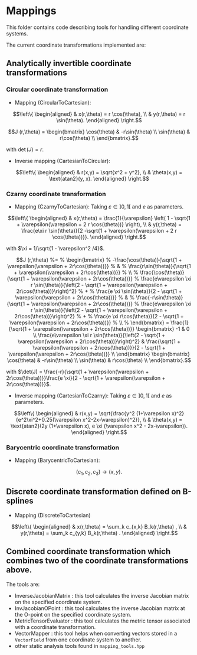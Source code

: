 # Mappings

This folder contains code describing tools for handling different coordinate systems.

The current coordinate transformations implemented are:

## Analytically invertible coordinate transformations
### Circular coordinate transformation
- Mapping (CircularToCartesian):
```math
\left\{
\begin{aligned}
	& x(r,\theta) = r \cos(\theta), \\
	& y(r,\theta) = r \sin(\theta).
\end{aligned}
\right.
```


```math
J (r,\theta) = 
\begin{bmatrix} 
	\cos(\theta) & -r\sin(\theta) \\
	\sin(\theta) &  r\cos(\theta) \\
\end{bmatrix}.
```

with $\det(J) = r$.

- Inverse mapping (CartesianToCircular): 
```math
\left\{
\begin{aligned}
	& r(x,y) = \sqrt{x^2 + y^2}, \\
	& \theta(x,y) = \text{atan2}(y, x).
\end{aligned}
\right.
```

### Czarny coordinate transformation 
- Mapping (CzarnyToCartesian): Taking $\varepsilon \in ]0,1[$ and $e$ as parameters.
```math
\left\{
\begin{aligned}
	& x(r,\theta) = \frac{1}{\varepsilon} \left( 1 - \sqrt{1 + \varepsilon(\varepsilon + 2 r \cos(\theta))} \right), \\
	& y(r,\theta) = \frac{e\xi r \sin(\theta)}{2 -\sqrt{1 + \varepsilon(\varepsilon + 2 r \cos(\theta))}}.
\end{aligned}
\right.
```

with $\xi = 1/\sqrt{1 - \varepsilon^2 /4}$.

```math
J (r,\theta) 
%= 
% \begin{bmatrix} 
% 	-\frac{\cos(\theta)}{\sqrt{1 + \varepsilon(\varepsilon + 2r\cos(\theta))}} 
% 	& 
% 	\frac{r\sin(\theta)}{\sqrt{1 + \varepsilon(\varepsilon + 2r\cos(\theta))}} 
% 	\\
% 	\frac{\cos(\theta)}{\sqrt{1 + \varepsilon(\varepsilon + 2r\cos(\theta))}} 
% 	\frac{e\varepsilon \xi r \sin(\theta)}{\left(2 - \sqrt{1 + \varepsilon(\varepsilon + 2r\cos(\theta))}\right)^2}
% 	+ 
% 	\frac{e \xi \sin(\theta)}{2 - \sqrt{1 + \varepsilon(\varepsilon + 2r\cos(\theta))}}
% 	& 
% 	\frac{-r\sin(\theta)}{\sqrt{1 + \varepsilon(\varepsilon + 2r\cos(\theta))}} 
% 	\frac{e\varepsilon \xi r \sin(\theta)}{\left(2 - \sqrt{1 + \varepsilon(\varepsilon + 2r\cos(\theta))}\right)^2}
% 	+ 
% 	\frac{e \xi r\cos(\theta)}{2 - \sqrt{1 + \varepsilon(\varepsilon + 2r\cos(\theta))}}
% 	\\
% \end{bmatrix}
= 
\frac{1}{\sqrt{1 + \varepsilon(\varepsilon + 2r\cos(\theta))}}
\begin{bmatrix} 
	-1
	& 
	0 
	\\
	\frac{e\varepsilon \xi r \sin(\theta)}{\left(2 - \sqrt{1 + \varepsilon(\varepsilon + 2r\cos(\theta))}\right)^2}
	& 
	\frac{\sqrt{1 + \varepsilon(\varepsilon + 2r\cos(\theta))}}{2 - \sqrt{1 + \varepsilon(\varepsilon + 2r\cos(\theta))}}
	\\
\end{bmatrix}
\begin{bmatrix} 
	\cos(\theta) & -r\sin(\theta) \\
	\sin(\theta) &  r\cos(\theta) \\
\end{bmatrix}.
```

with $\det(J) = \frac{-r}{\sqrt{1 + \varepsilon(\varepsilon + 2r\cos(\theta))}}\frac{e \xi}{2 - \sqrt{1 + \varepsilon(\varepsilon + 2r\cos(\theta))}}$.

- Inverse mapping (CartesianToCzarny): Taking $\varepsilon \in ]0,1[$ and $e$ as parameters.
```math
\left\{
\begin{aligned}
	& r(x,y) = \sqrt{\frac{y^2 (1+\varepsilon x)^2}{e^2\xi^2+0.25(\varepsilon x^2-2x-\varepsilon)^2}}, \\
	& \theta(x,y) = \text{atan2}(2y (1+\varepsilon x), e \xi (\varepsilon x^2 - 2x-\varepsilon)).
\end{aligned}
\right.
```

### Barycentric coordinate transformation 
- Mapping (BarycentricToCartesian):
```math
	(c_1, c_2, c_3) \rightarrow (x, y).
```

## Discrete coordinate transformation defined on B-splines
- Mapping (DiscreteToCartesian)
```math
\left\{
\begin{aligned}
	& x(r,\theta) = \sum_k c_{x,k} B_k(r,\theta) , \\
	& y(r,\theta) = \sum_k c_{y,k} B_k(r,\theta) .
\end{aligned}
\right.
```


## Combined coordinate transformation which combines two of the coordinate transformations above.

The tools are:
- InverseJacobianMatrix : this tool calculates the inverse Jacobian matrix on the specified coordinate system.
- InvJacobianOPoint : this tool calculates the inverse Jacobian matrix at the O-point on the specified coordinate system.
- MetricTensorEvaluator : this tool calculates the metric tensor associated with a coordinate transformation.
- VectorMapper : this tool helps when converting vectors stored in a `VectorField` from one coordinate system to another.
- other static analysis tools found in `mapping_tools.hpp`


